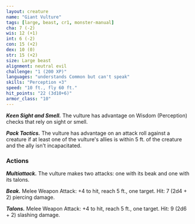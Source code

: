 ```yaml
---
layout: creature
name: "Giant Vulture"
tags: [large, beast, cr1, monster-manual]
cha: 7 (-2)
wis: 12 (+1)
int: 6 (-2)
con: 15 (+2)
dex: 10 (0)
str: 15 (+2)
size: Large beast
alignment: neutral evil
challenge: "1 (200 XP)"
languages: "understands Common but can't speak"
skills: "Perception +3"
speed: "10 ft., fly 60 ft."
hit_points: "22 (3d10+6)"
armor_class: "10"
---
```


***Keen Sight and Smell.*** The vulture has advantage on Wisdom (Perception) checks that rely on sight or smell.

***Pack Tactics.*** The vulture has advantage on an attack roll against a creature if at least one of the vulture's allies is within 5 ft. of the creature and the ally isn't incapacitated.

### Actions

***Multiattack.*** The vulture makes two attacks: one with its beak and one with its talons.

***Beak.*** Melee Weapon Attack: +4 to hit, reach 5 ft., one target. Hit: 7 (2d4 + 2) piercing damage.

***Talons.*** Melee Weapon Attack: +4 to hit, reach 5 ft., one target. Hit: 9 (2d6 + 2) slashing damage.